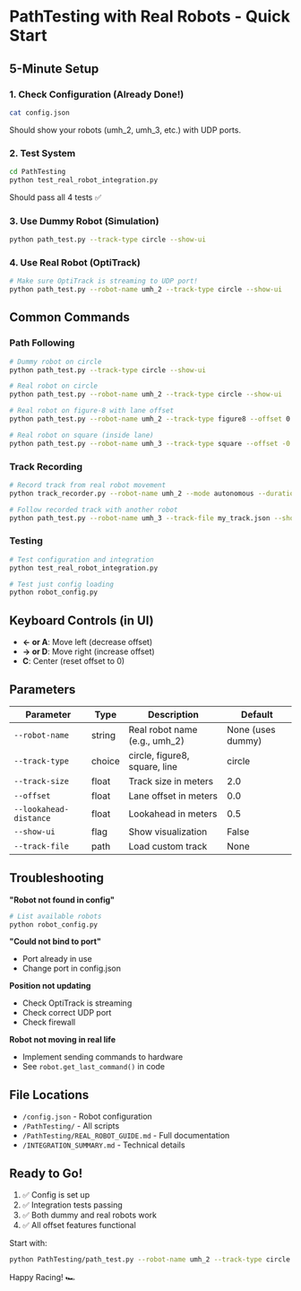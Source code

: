# PathTesting with Real Robots - Quick Start

## 5-Minute Setup

### 1. Check Configuration (Already Done!)
```bash
cat config.json
```
Should show your robots (umh_2, umh_3, etc.) with UDP ports.

### 2. Test System
```bash
cd PathTesting
python test_real_robot_integration.py
```
Should pass all 4 tests ✅

### 3. Use Dummy Robot (Simulation)
```bash
python path_test.py --track-type circle --show-ui
```

### 4. Use Real Robot (OptiTrack)
```bash
# Make sure OptiTrack is streaming to UDP port!
python path_test.py --robot-name umh_2 --track-type circle --show-ui
```

## Common Commands

### Path Following

```bash
# Dummy robot on circle
python path_test.py --track-type circle --show-ui

# Real robot on circle  
python path_test.py --robot-name umh_2 --track-type circle --show-ui

# Real robot on figure-8 with lane offset
python path_test.py --robot-name umh_2 --track-type figure8 --offset 0.3 --show-ui

# Real robot on square (inside lane)
python path_test.py --robot-name umh_3 --track-type square --offset -0.2 --show-ui
```

### Track Recording

```bash
# Record track from real robot movement
python track_recorder.py --robot-name umh_2 --mode autonomous --duration 30 --output my_track.json

# Follow recorded track with another robot
python path_test.py --robot-name umh_3 --track-file my_track.json --show-ui
```

### Testing

```bash
# Test configuration and integration
python test_real_robot_integration.py

# Test just config loading
python robot_config.py
```

## Keyboard Controls (in UI)

- **← or A**: Move left (decrease offset)
- **→ or D**: Move right (increase offset)
- **C**: Center (reset offset to 0)

## Parameters

| Parameter | Type | Description | Default |
|-----------|------|-------------|---------|
| `--robot-name` | string | Real robot name (e.g., umh_2) | None (uses dummy) |
| `--track-type` | choice | circle, figure8, square, line | circle |
| `--track-size` | float | Track size in meters | 2.0 |
| `--offset` | float | Lane offset in meters | 0.0 |
| `--lookahead-distance` | float | Lookahead in meters | 0.5 |
| `--show-ui` | flag | Show visualization | False |
| `--track-file` | path | Load custom track | None |

## Troubleshooting

**"Robot not found in config"**
```bash
# List available robots
python robot_config.py
```

**"Could not bind to port"**
- Port already in use
- Change port in config.json

**Position not updating**
- Check OptiTrack is streaming
- Check correct UDP port
- Check firewall

**Robot not moving in real life**
- Implement sending commands to hardware
- See `robot.get_last_command()` in code

## File Locations

- `/config.json` - Robot configuration
- `/PathTesting/` - All scripts
- `/PathTesting/REAL_ROBOT_GUIDE.md` - Full documentation
- `/INTEGRATION_SUMMARY.md` - Technical details

## Ready to Go!

1. ✅ Config is set up
2. ✅ Integration tests passing
3. ✅ Both dummy and real robots work
4. ✅ All offset features functional

Start with:
```bash
python PathTesting/path_test.py --robot-name umh_2 --track-type circle --show-ui
```

Happy Racing! 🏎️
